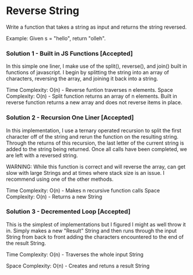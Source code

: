 # Reverse String

Write a function that takes a string as input and returns the string reversed.

Example:
Given s = "hello", return "olleh".

### Solution 1 - Built in JS Functions [Accepted]
In this simple one liner, I make use of the split(), reverse(), and join() built in functions of javascript. I begin by splitting the string into an array of characters, reversing the array, and joining it back into a string.

Time Complexity: O(n) - Reverse funtion traverses n elements.
Space Complexity: O(n) - Split function returns an array of n elements. Built in reverse function returns a new array and does not reverse items in place.

### Solution 2 - Recursion One Liner [Accepted]
In this implementation, I use a ternary operated recursion to split the first character off of the string and rerun the function on the resulting string. Through the returns of this recursion, the last letter of the current string is added to the string being returned. Once all calls have been completed, we are left with a reversed string.

WARNING: While this function is correct and will reverse the array, can get slow with large Strings and at times where stack size is an issue. I recommend using one of the other methods.

Time Complexity: O(n) - Makes n recursive function calls
Space Complexity: O(n) - Returns a new String  

### Solution 3 - Decremented Loop [Accepted]
This is the simplest of implementations but I figured I might as well throw it in. Simply makes a new "Result" String and then runs through the input String from back to front adding the characters encountered to the end of the result String.

Time Complexity: O(n) - Traverses the whole input String

Space Complexity: O(n) - Creates and retuns a result String
